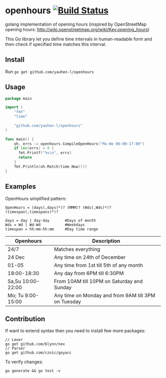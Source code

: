 # openhours [![Build Status](https://travis-ci.org/yauhen-l/openhours.png?branch=master)](https://travis-ci.org/yauhen-l/openhours)
golang implementation of opening hours (inspired by OpenStreetMap opening hours: http://wiki.openstreetmap.org/wiki/Key:opening_hours)

This Go library let you define time intervals in human-readable form and then check if specified time matches this interval.

## Install

Run `go get github.com/yauhen-l/openhours`

## Usage

```go
package main

import (
    "fmt"
    "time"
    
    "github.com/yauhen-l/openhours"
)

func main() {
	oh, errs := openhours.CompileOpenHours("Mo-We 06:00-17:00")
	if len(errs) > 0 {
	  fmt.Printf("%v\n", errs)
	  return
	}
	fmt.Println(oh.Match(time.Now()))
}
```
## Examples
OpenHours simplified pattern:
```
OpenHours = (days(,days)*)? (MMM)? (Wds(,Wds)*)? (timespan(,timespans)*)?

days = day | day-day       #Days of month
Wds = Wd | Wd-Wd           #Weekdays
timespan = hh:mm-hh:mm     #Day time range
```
Openhours           |Description
--------------------|-----------
24/7                |Matches everything
24 Dec              |Any time on 24th of December
01-05               |Any time from 1st till 5th of any month
18:00-18:30         |Any day from 6PM till 6:30PM
Sa,Su 10:00-22:00   |From 10AM till 10PM on Saturday and Sunday
Mo; Tu 9:00-15:00   |Any time on Monday and from 9AM till 3PM on Tuesday

## Contribution

If want to extend syntax then you need to install few more packages:
```
// Lexer
go get github.com/blynn/nex
// Parser
go get github.com/cznic/goyacc
```

To verify changes:
```
go generate && go test -v
```
